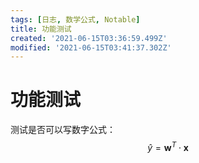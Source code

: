 ```yaml
---
tags: [日志, 数学公式, Notable]
title: 功能测试
created: '2021-06-15T03:36:59.499Z'
modified: '2021-06-15T03:41:37.302Z'
---
```


# 功能测试
测试是否可以写数字公式：
$$
\hat{y} = \boldsymbol{w}^{T} \cdot \boldsymbol{x}
$$
